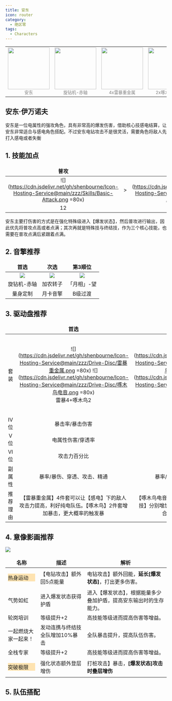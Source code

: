 ```yaml
---
title: 安东
icon: router
category:
  - 绝区零
tags:
  - Characters
---
```


<!-- #region Intro -->

<table style="text-align:center">
	<tr>
		<td> <img src="https://cdn.jsdelivr.net/gh/shenbourne/Icon-Hosting-Service@main/zzz/Role-Icons/安东.png" height="130"><br><small style="color:grey;">安东</small> </td>
		<td> <img src="https://cdn.jsdelivr.net/gh/shenbourne/Icon-Hosting-Service@main/zzz/Weapons/旋钻机-赤轴.png" height="130"><br><small style="color:grey;">旋钻机-赤轴</small> </td>
		<td> <img src="https://cdn.jsdelivr.net/gh/shenbourne/Icon-Hosting-Service@main/zzz/Drive-Disc/雷暴重金属.png" height="130"><br><small style="color:grey;">4x雷暴重金属</small> </td>
		<td> <img src="https://cdn.jsdelivr.net/gh/shenbourne/Icon-Hosting-Service@main/zzz/Drive-Disc/啄木鸟电音.png" height="130"><br><small style="color:grey;">2x啄木鸟电音</small> </td>
	</tr>
</table>

<!-- #endregion Intro -->

## 安东·伊万诺夫

安东是一位电属性的强攻角色，具有非常高的爆发伤害，借助核心技感电结算，让安东非常适合与感电角色搭配。不过安东电钻攻击不是很灵活，需要角色将敌人先打入感电或者失衡

<VPCard
	title="电"
	desc="属性"
	logo="https://cdn.jsdelivr.net/gh/shenbourne/Icon-Hosting-Service@main/zzz/Archetype/stats-Electric.svg"
	background="rgba(73, 73, 73,0.15)"
/>

<VPCard
	title="强攻"
	desc="职业"
	logo="https://cdn.jsdelivr.net/gh/shenbourne/Icon-Hosting-Service@main/zzz/Archetype/type-Attack.svg"
	background="rgba(73, 73, 73,0.15)"
/>

<VPCard
	title="白祇重工"
	desc="阵营"
	logo="https://cdn.jsdelivr.net/gh/shenbourne/Icon-Hosting-Service@main/zzz/Camps/Belobog-Heavy-Industries.svg"
	background="rgba(73, 73, 73,0.15)"
/>

<style> 
td, th { 
	border: none!important; 
} 
</style>



## 1. 技能加点

| 普攻 | | 特殊技 | | 终结技 | | 闪避 | | 支援 |
| :---: | :---: | :---: | :---: | :---: | :---: | :---: | :---: | :---: |
|![](https://cdn.jsdelivr.net/gh/shenbourne/Icon-Hosting-Service@main/zzz/Skills/Basic-Attack.png =80x)|>|![](https://cdn.jsdelivr.net/gh/shenbourne/Icon-Hosting-Service@main/zzz/Skills/Special-Attack.png =80x)|=|![](https://cdn.jsdelivr.net/gh/shenbourne/Icon-Hosting-Service@main/zzz/Skills/Chain-Attack.png =80x)|>|![](https://cdn.jsdelivr.net/gh/shenbourne/Icon-Hosting-Service@main/zzz/Skills/Dodgo.png =80x)|=|![](https://cdn.jsdelivr.net/gh/shenbourne/Icon-Hosting-Service@main/zzz/Skills/Assist.png =80x)|
|12| |9+| |9+| |7+| |7+|

安东主要打伤害的方式是在强化特殊级进入【爆发状态】，然后普攻进行输出，因此优先将普攻点高或者点满；其次再就是特殊技与终结技，作为三个核心技能，也需要在普攻点满后紧跟着点满。

## 2. 音擎推荐

| 首选 | 次选 | 第3顺位 |
| :---: | :---: | :---: |
|![](https://cdn.jsdelivr.net/gh/shenbourne/Icon-Hosting-Service@main/zzz/Weapons/旋钻机-赤轴.png)|![](https://cdn.jsdelivr.net/gh/shenbourne/Icon-Hosting-Service@main/zzz/Weapons/加农转子.png)|![](https://cdn.jsdelivr.net/gh/shenbourne/Icon-Hosting-Service@main/zzz/Weapons/「月相」-望.png)|
|旋钻机-赤轴|加农转子|「月相」-望|
|量身定制|月卡音擎|B级过渡|

## 3. 驱动盘推荐

| | 首选 | 次选 | 第3顺位 |
| :---: | :---: | :---: | :---: |
|套装|![](https://cdn.jsdelivr.net/gh/shenbourne/Icon-Hosting-Service@main/zzz/Drive-Disc/雷暴重金属.png =80x) ![](https://cdn.jsdelivr.net/gh/shenbourne/Icon-Hosting-Service@main/zzz/Drive-Disc/啄木鸟电音.png =80x)<br>雷暴4+啄木鸟2|![](https://cdn.jsdelivr.net/gh/shenbourne/Icon-Hosting-Service@main/zzz/Drive-Disc/啄木鸟电音.png =80x) ![](https://cdn.jsdelivr.net/gh/shenbourne/Icon-Hosting-Service@main/zzz/Drive-Disc/雷暴重金属.png =80x)<br>啄木鸟4+雷暴2|![](https://cdn.jsdelivr.net/gh/shenbourne/Icon-Hosting-Service@main/zzz/Drive-Disc/雷暴重金属.png =80x) ![](https://cdn.jsdelivr.net/gh/shenbourne/Icon-Hosting-Service@main/zzz/Drive-Disc/摇摆爵士.png =80x) ![](https://cdn.jsdelivr.net/gh/shenbourne/Icon-Hosting-Service@main/zzz/Drive-Disc/啄木鸟电音.png =80x)<br>雷暴2+爵士2+啄木鸟2|
|IV位|暴击率/暴击伤害|暴击率/暴击伤害|暴击率/暴击伤害|
|V位|电属性伤害/穿透率|电属性伤害/穿透率|电属性伤害/穿透率|
|VI位|攻击力百分比|攻击力百分比|攻击力百分比|
|副属性|暴率/暴伤、穿透、攻击、精通|暴率/暴伤、穿透、攻击、精通|暴率/暴伤、穿透、攻击、精通|
|推荐理由|【雷暴重金属】4件套可以让【感电】下的敌人攻击力提高，利好纯电队伍。【啄木鸟】2件套增加暴击，更大概率的触发暴|【啄木鸟电音】4件套【普攻】闪反【强化特殊技】分别增加1层加攻，安东攻击机制非常契合，很容易吃满3层buff|推荐前期过渡使用，无论是新手期，还是角色尚未养成，后续再替换成【啄木鸟电音】4件套或者【雷暴重金属】4件套。|





## 4. 意像影画推荐

![](https://cdn.jsdelivr.net/gh/shenbourne/Icon-Hosting-Service@main/zzz/Order-Wallpaper-with-Subtitles/安东.jpg)

|名称|描述|解析|
|---|---|---|
|<p style="background-color:rgba(255,165,0,0.3);">热身运动</p>|【电钻攻击】额外回5点能量|电钻攻击】额外回能，**延长[爆发状态]**，打出更多伤害。|
|气势如虹|进入爆发状态获得护盾|进入【爆发状态】，根据能量多少叠加护盾，提高安东输出时的生存能力。|
|轮岗培训|等级提升+2|高技能等级进而提高伤害等增益。|
|一起燃烧大家一起来！|发动连携与终结技全队增加10%暴击|全队暴击提升，提高队伍伤害。|
|全栈专家|等级提升+2|高技能等级进而提高伤害等增益。|
|<p style="background-color:rgba(255,165,0,0.3);">突破极限</p>|强化状态额外登层增伤|打桩攻击】暴击，**[爆发状态]攻击时叠层增伤**|

## 5. 队伍搭配

<!-- @include: README.md#AnbyAntonRina -->
<!-- @include: Anby.md#Intro -->
<!-- @include: Anton.md#Intro -->
<!-- @include: Rina.md#Intro -->
